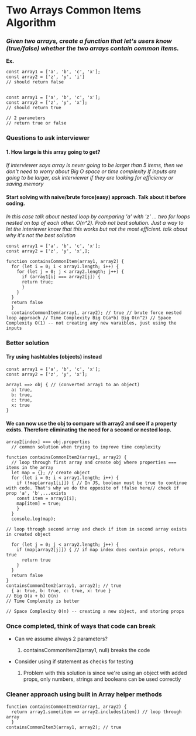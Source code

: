 # Two Arrays Common Items Algorithm

### *Given two arrays, create a function that let's users know (true/false) whether the two arrays contain common items.*


**Ex.**

    const array1 = ['a', 'b', 'c', 'x'];
    const array2 = ['z', 'y', 'i']
    // should return false


    const array1 = ['a', 'b', 'c', 'x'];
    const array2 = ['z', 'y', 'x'];
    // should return true

    // 2 parameters
    // return true or false

### Questions to ask interviewer
  #### 1. How large is this array going to get?
   *If interviewer says array is never going to be larger than 5 items, then we don't need to worry about Big O space or time complexity
    If inputs are going to be larger, ask interviewer if they are looking for efficiency or saving memory*

  #### Start solving with naive/brute force(easy) approach. Talk about it before coding.

  *In this case talk about nested loop by comparing 'a' with 'z' ... two for loops nested on top of each other. O(n^2). Prob not best solution. Just a way to let the interiewer know that this works but not the most efficient.
    talk about why it's not the best solution*


    const array1 = ['a', 'b', 'c', 'x'];
    const array2 = ['z', 'y', 'x',];

    function containsCommonItem(array1, array2) {
      for (let i = 0; i < array1.length; i++) {
        for (let j = 0; j < array2.length; j++) {
          if (array1[i] === array2[j]) {
          return true;
          }
        }
      }
      return false
      }
      containsCommonItem(array1, array2); // true // brute force nested loop approach // Time Complexity Big O(a*b) Big O(n^2) // Space Complexity O(1) -- not creating any new varaibles, just using the inputs

### Better solution

#### Try using hashtables (objects) instead

    const array1 = ['a', 'b', 'c', 'x'];
    const array2 = ['z', 'y', 'x'];

    array1 ==> obj { // (converted array1 to an object)
      a: true,
      b: true,
      c: true,
      x: true
    }

#### We can now use the obj to compare with array2 and see if a property exists. Therefore eliminating the need for a second or nested loop.
    array2[index] === obj.properties
      // common solution when trying to improve time complexity

    function containsCommonItem2(array1, array2) {
      // loop through first array and create obj where properties === items in the array
      let map = {}; // create object
      for (let i = 0; i < array1.length; i++) {
        if (!map[array1[i]]) { // In JS, boolean must be true to continue with code. That's why we do the opposite of !false here// check if prop 'a', 'b',...exists
        const item = array1[i];
        map[item] = true;
        }
      }
      console.log(map);

    // loop through second array and check if item in second array exists in created object

      for (let j = 0; j < array2.length; j++) {
        if (map[array2[j]]) { // if map index does contain props, return true
          return true
        }
      }
      return false
    }
    containsCommonItem2(array1, array2); // true
      { a: true, b: true, c: true, x: true }
    // Big O(a + b) O(n)
    // Time Complexity is better

    // Space Complexity O(n) -- creating a new object, and storing props

### Once completed, think of ways that code can break
   * Can we assume always 2 parameters?
      1. containsCommonItem2(array1, null) breaks the code

   * Consider using if statement as checks for testing
     1. Problem with this solution is since we're using an object with added props, only numbers, strings and booleans can be used correctly

### Cleaner approach using built in Array helper methods

    function containsCommonItem3(array1, array2) {
      return array1.some(item => array2.includes(item)) // loop through array
      }
    containsCommonItem3(array1, array2); // true
